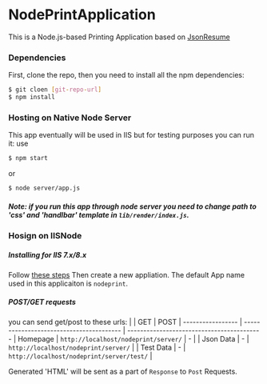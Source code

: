 # NodePrintApplication
This is a Node.js-based Printing Application based on [JsonResume](https://jsonresume.org/)
### Dependencies
First, clone the repo, then you need to install all the npm dependencies:
```sh
$ git cloen [git-repo-url]
$ npm install
```

### Hosting on Native Node Server
This app eventually will be used in IIS but for testing purposes you can run it:
use
```sh
$ npm start
```
or
```sh
$ node server/app.js
```
##### Note: if you run this app through node server you need to change path to 'css' and 'handlbar' template in `lib/render/index.js`.

### Hosign on IISNode
##### Installing for IIS 7.x/8.x
Follow [these steps](https://github.com/tjanczuk/iisnode#hosting-nodejs-applications-in-iis-on-windows)
Then create a new appliation. The default App name used in this applicaiton is `nodeprint`.
##### POST/GET requests
you can send get/post to these urls:
|                  	| GET                  		    			| POST              						|
 ----------------- 	| ---------------------------------------- 	| ------------------------------------------
| Homepage			| `http://localhost/nodeprint/server/`  	| - 										|
| Json Data    		| -											| `http://localhost/nodeprint/server/`  	|
| Test Data    		| -											| `http://localhost/nodeprint/server/test/` |

Generated 'HTML' will be sent as a part of `Response` to `Post` Requests.